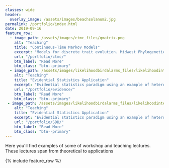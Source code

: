 ```yaml
---
classes: wide
header:
  overlay_image: /assets/images/beachsolanum2.jpg
permalink: /portfolio/index.html
date: 2019-09-16
feature_row:
  - image_path: /assets/images/ctmc_files/qmatrix.png
    alt: "Teaching"
    title: "Continuous-Time Markov Models"
    excerpt: "Models for discrete trait evolution. Midwest Phylogenetics Workshop Lecture 2019"
    url: "/portfolio/ctmc/"
    btn_label: "Read More"
    btn_class: "btn--primary"	
  - image_path: /assets/images/likelihoodbirdalarms_files/likelihoodintervals-1.png
    alt: "Teaching"
    title: "Evidential Statistics Application"
    excerpt: "Evidential statistics paradigm using an example of heterospecific bird alam calls"
    url: "/portfolio/evidence/"
    btn_label: "Read More"
    btn_class: "btn--primary"
 - image_path: /assets/images/likelihoodbirdalarms_files/likelihoodintervals-1.png
    alt: "Teaching"
    title: "Evidential Statistics Application"
    excerpt: "Evidential statistics paradigm using an example of heterospecific bird alam calls"
    url: "/portfolio/SDD/"
    btn_label: "Read More"
    btn_class: "btn--primary"
---
```


Here you'll find examples of some of workshop and teaching lectures. These lectures span from theoretical to applications

{% include feature_row %}

